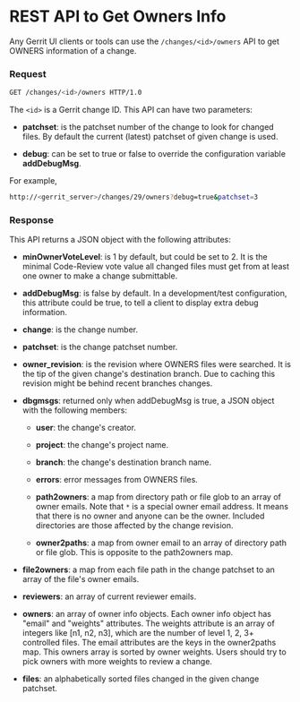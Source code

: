 REST API to Get Owners Info
===========================

Any Gerrit UI clients or tools can use the
`/changes/<id>/owners` API to get
OWNERS information of a change.

### Request

```bash
GET /changes/<id>/owners HTTP/1.0
```

The `<id>` is a Gerrit change ID. This API can have two parameters:

* **patchset**: is the patchset number of the change to look for changed files.
  By default the current (latest) patchset of given change is used.

* **debug**: can be set to true or false to override the configuration variable
  **addDebugMsg**.

For example,

```bash
http://<gerrit_server>/changes/29/owners?debug=true&patchset=3
```

### Response

This API returns a JSON object with the following attributes:

* **minOwnerVoteLevel**: is 1 by default, but could be set to 2.
   It is the minimal Code-Review vote value all changed files must get
   from at least one owner to make a change submittable.

* **addDebugMsg**: is false by default. In a development/test configuration,
   this attribute could be true, to tell a client to display extra debug
   information.

* **change**: is the change number.

* **patchset**: is the change patchset number.

* **owner\_revision**: is the revision where OWNERS files were searched.
   It is the tip of the given change's destination branch.
   Due to caching this revision might be behind recent branches changes.

* **dbgmsgs**: returned only when addDebugMsg is true,
   a JSON object with the following members:

    * **user**: the change's creator.

    * **project**: the change's project name.

    * **branch**: the change's destination branch name.

    * **errors**: error messages from OWNERS files.

    * **path2owners**:
      a map from directory path or file glob to an array of owner emails.
      Note that `*` is a special owner email address.
      It means that there is no owner and anyone can be the owner.
      Included directories are those affected by the change revision.

    * **owner2paths**:
      a map from owner email to an array of directory path or file glob.
      This is opposite to the path2owners map.

* **file2owners**: a map from each file path in the change patchset to
   an array of the file's owner emails.

* **reviewers**: an array of current reviewer emails.

* **owners**: an array of owner info objects.
   Each owner info object has "email" and "weights" attributes.
   The weights attribute is an array of integers like [n1, n2, n3],
   which are the number of level 1, 2, 3+ controlled files.
   The email attributes are the keys in the owner2paths map.
   This owners array is sorted by owner weights.
   Users should try to pick owners with more weights to review a change.

* **files**: an alphabetically sorted files changed
   in the given change patchset.
